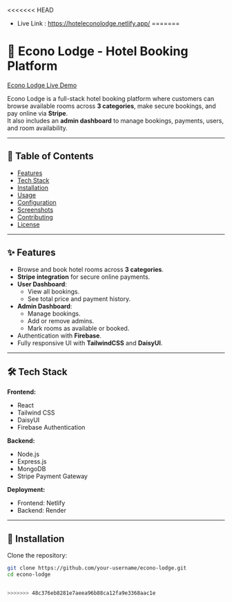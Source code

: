 <<<<<<< HEAD


- Live Link : https://hoteleconolodge.netlify.app/
=======
# 🏨 Econo Lodge - Hotel Booking Platform

[Econo Lodge Live Demo](https://hoteleconolodge.netlify.app/)

Econo Lodge is a full-stack hotel booking platform where customers can browse available rooms across **3 categories**, make secure bookings, and pay online via **Stripe**.  
It also includes an **admin dashboard** to manage bookings, payments, users, and room availability.

---

## 📌 Table of Contents
- [Features](#-features)
- [Tech Stack](#-tech-stack)
- [Installation](#-installation)
- [Usage](#-usage)
- [Configuration](#-configuration)
- [Screenshots](#-screenshots)
- [Contributing](#-contributing)
- [License](#-license)

---

## ✨ Features
- Browse and book hotel rooms across **3 categories**.
- **Stripe integration** for secure online payments.
- **User Dashboard**:
  - View all bookings.
  - See total price and payment history.
- **Admin Dashboard**:
  - Manage bookings.
  - Add or remove admins.
  - Mark rooms as available or booked.
- Authentication with **Firebase**.
- Fully responsive UI with **TailwindCSS** and **DaisyUI**.

---

## 🛠 Tech Stack
**Frontend:**
- React
- Tailwind CSS
- DaisyUI
- Firebase Authentication

**Backend:**
- Node.js
- Express.js
- MongoDB
- Stripe Payment Gateway

**Deployment:**
- Frontend: Netlify  
- Backend: Render  

---

## 🚀 Installation

Clone the repository:

```bash
git clone https://github.com/your-username/econo-lodge.git
cd econo-lodge


>>>>>>> 48c376eb8281e7aeea96b88ca12fa9e3368aac1e
